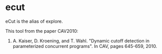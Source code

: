 ecut
====

eCut is the alias of explore.

This tool from the paper CAV2010:

1. A. Kaiser, D. Kroening, and T. Wahl. "Dynamic cutoff detection in parameterized concurrent programs". In CAV, pages 645-659, 2010.
